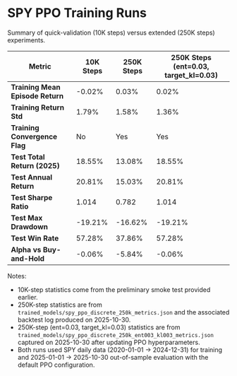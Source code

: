 # SPY PPO Training Runs

Summary of quick-validation (10K steps) versus extended (250K steps) experiments.

| Metric | 10K Steps | 250K Steps | 250K Steps (ent=0.03, target_kl=0.03) |
| --- | --- | --- | --- |
| **Training Mean Episode Return** | -0.02% | 0.03% | 0.02% |
| **Training Return Std** | 1.79% | 1.58% | 1.36% |
| **Training Convergence Flag** | No | Yes | Yes |
| **Test Total Return (2025)** | 18.55% | 13.08% | 18.55% |
| **Test Annual Return** | 20.81% | 15.03% | 20.81% |
| **Test Sharpe Ratio** | 1.014 | 0.782 | 1.014 |
| **Test Max Drawdown** | -19.21% | -16.62% | -19.21% |
| **Test Win Rate** | 57.28% | 37.86% | 57.28% |
| **Alpha vs Buy-and-Hold** | -0.06% | -5.84% | -0.06% |

Notes:
- 10K-step statistics come from the preliminary smoke test provided earlier.
- 250K-step statistics are from `trained_models/spy_ppo_discrete_250k_metrics.json` and the associated backtest log produced on 2025-10-30.
- 250K-step (ent=0.03, target_kl=0.03) statistics are from `trained_models/spy_ppo_discrete_250k_ent003_kl003_metrics.json` captured on 2025-10-30 after updating PPO hyperparameters.
- Both runs used SPY daily data (2020-01-01 → 2024-12-31) for training and 2025-01-01 → 2025-10-30 out-of-sample evaluation with the default PPO configuration.

